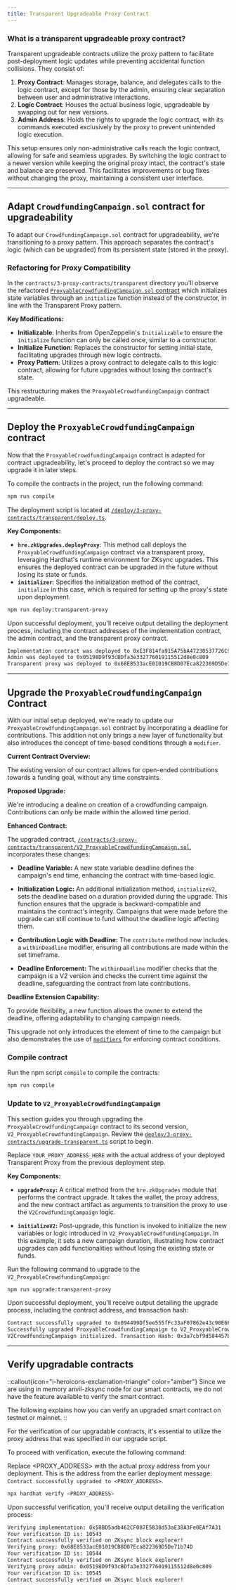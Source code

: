 ```yaml
---
title: Transparent Upgradeable Proxy Contract
---
```


### What is a transparent upgradeable proxy contract?

Transparent upgradeable contracts utilize the proxy pattern to facilitate post-deployment
logic updates while preventing accidental function collisions. They consist of:

1. **Proxy Contract**: Manages storage, balance, and delegates calls to the logic contract,
except for those by the admin, ensuring clear separation between user and administrative interactions.
1. **Logic Contract**: Houses the actual business logic, upgradeable by swapping out for new versions.
1. **Admin Address**: Holds the rights to upgrade the logic contract, with its commands executed
exclusively by the proxy to prevent unintended logic execution.

This setup ensures only non-administrative calls reach the logic contract, allowing
for safe and seamless upgrades. By switching the logic contract to a newer version
while keeping the original proxy intact, the contract's state and balance are preserved.
This facilitates improvements or bug fixes without changing the proxy, maintaining a
consistent user interface.

---

## Adapt `CrowdfundingCampaign.sol` contract for upgradeability

To adapt our `CrowdfundingCampaign.sol` contract for upgradeability, we're
transitioning to a proxy pattern. This approach separates the
contract's logic (which can be upgraded) from its persistent state
(stored in the proxy).

### Refactoring for Proxy Compatibility

In the `contracts/3-proxy-contracts/transparent` directory you'll observe the refactored
[`ProxyableCrowdfundingCampaign.sol` contract][proxyable-crowdfunding-campaign-sol]
which initializes state variables through an
`initialize` function instead of the constructor, in line with the
Transparent Proxy pattern.

**Key Modifications:**

- **Initializable**: Inherits from OpenZeppelin's `Initializable` to ensure the `initialize` function
can only be called once, similar to a constructor.
- **Initialize Function**: Replaces the constructor for setting initial state, facilitating upgrades
through new logic contracts.
- **Proxy Pattern**: Utilizes a proxy contract to delegate calls to this logic contract,
allowing for future upgrades without losing the contract's state.

This restructuring makes the `ProxyableCrowdfundingCampaign` contract upgradeable.

---

## Deploy the `ProxyableCrowdfundingCampaign` contract

Now that the `ProxyableCrowdfundingCampaign` contract is adapted for contract upgradeability, let's proceed to deploy
the contract so we may upgrade it in later steps.

To compile the contracts in the project, run the following command:

```bash [npm]
npm run compile
```

The deployment script is located at
[`/deploy/3-proxy-contracts/transparent/deploy.ts`][deploy-script].

**Key Components:**

- **`hre.zkUpgrades.deployProxy`**: This method call deploys the `ProxyableCrowdfundingCampaign`
contract via a transparent proxy, leveraging Hardhat's runtime environment for ZKsync upgrades.
This ensures the deployed contract can be upgraded in the future without losing its state or funds.
- **`initializer`**: Specifies the initialization method of the contract, `initialize` in this case,
which is required for setting up the proxy's state upon deployment.

```bash [npm]
npm run deploy:transparent-proxy
```

Upon successful deployment, you'll receive output detailing the deployment process,
including the contract addresses of the implementation
contract, the admin contract, and the transparent
proxy contract.

```bash
Implementation contract was deployed to 0xE3F814fa915A75bA47230537726C99f6517Da58e
Admin was deployed to 0x05198D9f93cBDfa3e332776019115512d8e0c809
Transparent proxy was deployed to 0x68E8533acE01019CB8D07Eca822369D5De71b74D
```

---

## Upgrade the `ProxyableCrowdfundingCampaign` Contract

With our initial setup deployed, we're ready to update our `ProxyableCrowdfundingCampaign.sol`
contract by incorporating a deadline for contributions. This addition not only brings
a new layer of functionality but also introduces the concept of time-based conditions
through a `modifier`.

**Current Contract Overview:**

The existing version of our contract allows for open-ended contributions towards a
funding goal, without any time constraints.

**Proposed Upgrade:**

We're introducing a dealine on creation of a crowdfunding campaign.
Contributions can only be made within the allowed time period.

**Enhanced Contract:**

The upgraded contract,
[`/contracts/3-proxy-contracts/transparent/V2_ProxyableCrowdfundingCampaign.sol`][v2-proxyable-crowdfunding-campaign-sol],
incorporates these changes:

- **Deadline Variable:** A new state variable deadline defines the campaign's end time,
enhancing the contract with time-based logic.

- **Initialization Logic:** An additional initialization method, `initializeV2`, sets the deadline
based on a duration provided during the upgrade. This function ensures that the upgrade is
backward-compatible and maintains the contract's integrity.
Campaigns that were made before the upgrade can still continue to fund without the deadline logic affecting them.

- **Contribution Logic with Deadline:** The `contribute` method now includes a `withinDeadline` modifier,
ensuring all contributions are made within the set timeframe.

- **Deadline Enforcement:** The `withinDeadline` modifier checks that the campaign is a V2 version and checks the current time against the deadline,
safeguarding the contract from late contributions.

**Deadline Extension Capability:**

To provide flexibility, a new function allows the owner to extend the deadline,
offering adaptability to changing campaign needs.

This upgrade not only introduces the element of time to the campaign but also
demonstrates the use of [`modifiers`](https://docs.soliditylang.org/en/latest/contracts.html#function-modifiers) for enforcing contract conditions.

### Compile contract

Run the npm script `compile` to compile the contracts:

```bash [npm]
npm run compile
```

### Update to `V2_ProxyableCrowdfundingCampaign`

This section guides you through upgrading the `ProxyableCrowdfundingCampaign` contract
to its second version, `V2_ProxyableCrowdfundingCampaign`.
Review the [`deploy/3-proxy-contracts/upgrade-transparent.ts`][upgrade-script]
script to begin.

Replace `YOUR_PROXY_ADDRESS_HERE` with the actual address of your
deployed Transparent Proxy from the previous deployment step.

**Key Components:**

- **`upgradeProxy`:** A critical method from the `hre.zkUpgrades` module that
performs the contract upgrade. It takes the wallet, the proxy address, and the
new contract artifact as arguments to transition the proxy to use the `V2CrowdfundingCampaign` logic.

- **`initializeV2`:** Post-upgrade, this function is invoked to initialize the new
variables or logic introduced in `V2_ProxyableCrowdfundingCampaign`. In this example,
it sets a new campaign duration, illustrating how contract upgrades can add
functionalities without losing the existing state or funds.

Run the following command to upgrade to the `V2_ProxyableCrowdfundingCampaign`:

```bash [npm]
npm run upgrade:transparent-proxy
```

Upon successful deployment, you'll receive output detailing the upgrade process,
including the contract address, and transaction hash:

```bash
Contract successfully upgraded to 0x094499Df5ee555fFc33aF07862e43c90E6FEe501 with tx 0xe281c711b08cab3177b3a542af2e7e3def6602e8d34284127a4343b8e95dcf82
Successfully upgraded ProxyableCrowdfundingCampaign to V2_ProxyableCrowdfundingCampaign
V2CrowdfundingCampaign initialized. Transaction Hash: 0x3a7cbf9d584457bc6b452964f41e1971f22393724f103e41984e0282bd8cb5cc
```

---

## Verify upgradable contracts

::callout{icon="i-heroicons-exclamation-triangle" color="amber"}
Since we are using in memory anvil-zksync node for our smart contracts, we do not have the feature
available to verify the smart contract.

The following explains how you can verify an upgraded smart contract on testnet or mainnet.
::

For the verification of our upgradable contracts, it's essential to utilize the proxy address that was specified in our
upgrade script.

To proceed with verification, execute the following command:

Replace <PROXY_ADDRESS> with the actual proxy address from your deployment.
This is the address from the earlier deployment message: `Contract successfully upgraded to <PROXY_ADDRESS>`.

```bash [npm]
npx hardhat verify <PROXY_ADDRESS>
```

Upon successful verification, you'll receive output detailing the verification process:

```bash
Verifying implementation: 0x58BD5adb462CF087E5838d53aE38A3Fe0EAf7A31
Your verification ID is: 10543
Contract successfully verified on ZKsync block explorer!
Verifying proxy: 0x68E8533acE01019CB8D07Eca822369D5De71b74D
Your verification ID is: 10544
Contract successfully verified on ZKsync block explorer!
Verifying proxy admin: 0x05198D9f93cBDfa3e332776019115512d8e0c809
Your verification ID is: 10545
Contract successfully verified on ZKsync block explorer!
```

[proxyable-crowdfunding-campaign-sol]: https://github.com/matter-labs/zksync-contract-templates/blob/main/templates/101/contracts/3-proxy-contracts/transparent/ProxyableCrowdfundingCampaign.sol
[deploy-script]: https://github.com/matter-labs/zksync-contract-templates/blob/main/templates/101/deploy/3-proxy-contracts/transparent/deploy.ts
[v2-proxyable-crowdfunding-campaign-sol]: https://github.com/matter-labs/zksync-contract-templates/blob/main/templates/101/contracts/3-proxy-contracts/transparent/V2_ProxyableCrowdfundingCampaign.sol
[upgrade-script]: https://github.com/matter-labs/zksync-contract-templates/blob/main/templates/101/deploy/3-proxy-contracts/transparent/upgrade.ts
